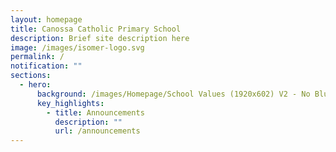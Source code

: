 ```yaml
---
layout: homepage
title: Canossa Catholic Primary School
description: Brief site description here
image: /images/isomer-logo.svg
permalink: /
notification: ""
sections:
  - hero:
      background: /images/Homepage/School Values (1920x602) V2 - No Blur Effect.jpg
      key_highlights:
        - title: Announcements
          description: ""
          url: /announcements
---
```


